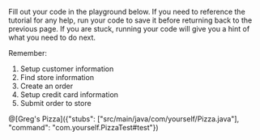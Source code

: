 Fill out your code in the playground below.  If you need to reference the tutorial for any help, run your code to save it before returning back to the previous page.  If you are stuck, running your code will give you a hint of what you need to do next.

Remember:
1. Setup customer information
2. Find store information
3. Create an order
4. Setup credit card information
5. Submit order to store

@[Greg's Pizza]({"stubs": ["src/main/java/com/yourself/Pizza.java"], "command": "com.yourself.PizzaTest#test"})